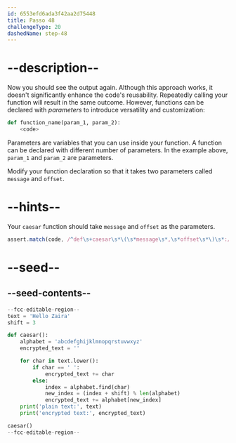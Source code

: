 ```yaml
---
id: 6553efd6ada3f42aa2d75448
title: Passo 48
challengeType: 20
dashedName: step-48
---
```


# --description--

Now you should see the output again. Although this approach works, it doesn't significantly enhance the code's reusability. Repeatedly calling your function will result in the same outcome. However, functions can be declared with *parameters* to introduce versatility and customization:

```py
def function_name(param_1, param_2):
    <code>
```

Parameters are variables that you can use inside your function. A function can be declared with different number of parameters. In the example above, `param_1` and `param_2` are parameters.

Modify your function declaration so that it takes two parameters called `message` and `offset`.

# --hints--

Your `caesar` function should take `message` and `offset` as the parameters.

```js
assert.match(code, /^def\s+caesar\s*\(\s*message\s*,\s*offset\s*\)\s*:/m)
```

# --seed--

## --seed-contents--

```py
--fcc-editable-region--
text = 'Hello Zaira'
shift = 3

def caesar():
    alphabet = 'abcdefghijklmnopqrstuvwxyz'
    encrypted_text = ''

    for char in text.lower():
        if char == ' ':
            encrypted_text += char
        else:
            index = alphabet.find(char)
            new_index = (index + shift) % len(alphabet)
            encrypted_text += alphabet[new_index]
    print('plain text:', text)
    print('encrypted text:', encrypted_text)

caesar()
--fcc-editable-region--
```
